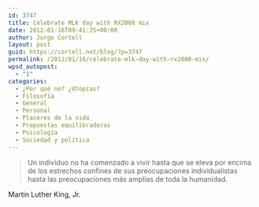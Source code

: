 ```yaml
---
id: 3747
title: Celebrate MLK day with RX2008 mix
date: 2012-01-16T09:41:25+00:00
author: Jorge Cortell
layout: post
guid: https://cortell.net/blog/?p=3747
permalink: /2012/01/16/celebrate-mlk-day-with-rx2008-mix/
wpsd_autopost:
  - "1"
categories:
  - ¿Por qué no? ¿Utopías?
  - Filosofí­a
  - General
  - Personal
  - Placeres de la vida
  - Propuestas equilibradoras
  - Psicología
  - Sociedad y polí­tica
---
```

> <div>
>   Un indivíduo no ha comenzado a vivir hasta que se eleva por encima de los estrechos confines de sus preocupaciones individualistas hasta las preocupaciones más amplias de toda la humanidad.
> </div>

<div>
  Martin Luther King, Jr.
</div>